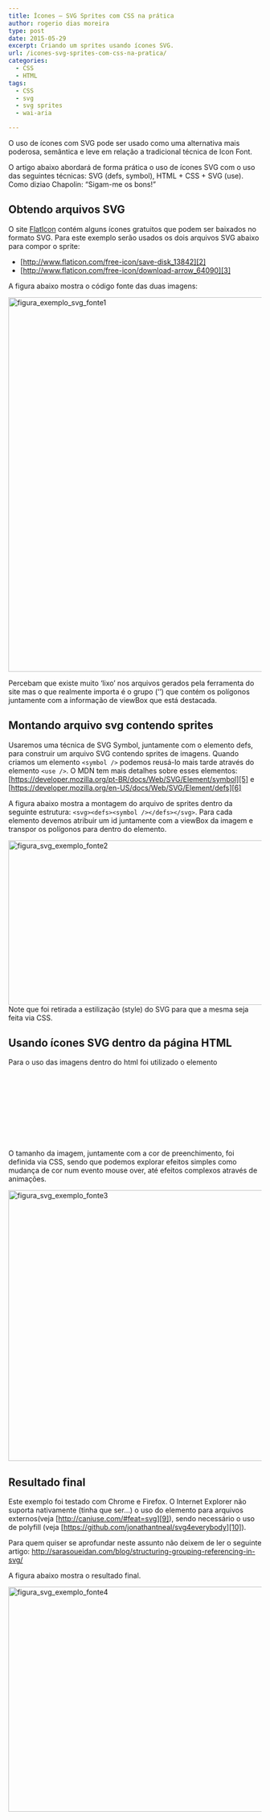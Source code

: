 ```yaml
---
title: Ícones – SVG Sprites com CSS na prática
author: rogerio dias moreira
type: post
date: 2015-05-29
excerpt: Criando um sprites usando ícones SVG.
url: /icones-svg-sprites-com-css-na-pratica/
categories:
  - CSS
  - HTML
tags:
  - CSS
  - svg
  - svg sprites
  - wai-aria

---
```

O uso de ícones com SVG pode ser usado como uma alternativa mais poderosa, semântica e leve em relação a tradicional técnica de Icon Font.

O artigo abaixo abordará de forma prática o uso de ícones SVG com o uso das seguintes técnicas: SVG (defs, symbol), HTML + CSS + SVG (use). Como diziao Chapolin: &#8220;Sigam-me os bons!&#8221;

## Obtendo arquivos SVG

O site [FlatIcon][1] contém alguns ícones gratuitos que podem ser baixados no formato SVG. Para este exemplo serão usados os dois arquivos SVG abaixo para compor o sprite:

  * [http://www.flaticon.com/free-icon/save-disk_13842][2]
  * [http://www.flaticon.com/free-icon/download-arrow_64090][3]

A figura abaixo mostra o código fonte das duas imagens:

[<img class="alignnone size-full wp-image-49046" src="http://tableless.com.br/uploads/2015/05/figura_exemplo_svg_fonte1.png" alt="figura_exemplo_svg_fonte1" width="1295" height="744" />][4]

Percebam que existe muito &#8216;lixo&#8217; nos arquivos gerados pela ferramenta do site mas o que realmente importa é o grupo (&#8216;<g>&#8217;) que contém os polígonos juntamente com a informação de viewBox que está destacada.

## Montando arquivo svg contendo sprites

Usaremos uma técnica de SVG Symbol, juntamente com o elemento defs, para construir um arquivo SVG contendo sprites de imagens. Quando criamos um elemento `<symbol />` podemos reusá-lo mais tarde através do elemento `<use />`. O MDN tem mais detalhes sobre esses elementos: [https://developer.mozilla.org/pt-BR/docs/Web/SVG/Element/symbol][5] e [https://developer.mozilla.org/en-US/docs/Web/SVG/Element/defs][6]

A figura abaixo mostra a montagem do arquivo de sprites dentro da seguinte estrutura: `<svg><defs><symbol /></defs></svg>`. Para cada elemento <symbol> devemos atribuir um id juntamente com a viewBox da imagem e transpor os polígonos para dentro do elemento.

[<img class="alignnone size-full wp-image-49051" src="http://tableless.com.br/uploads/2015/05/figura_svg_exemplo_fonte2.png" alt="figura_svg_exemplo_fonte2" width="1033" height="327" />][7] Note que foi retirada a estilização (style) do SVG para que a mesma seja feita via CSS.

## Usando ícones SVG dentro da página HTML

Para o uso das imagens dentro do html foi utilizado o elemento <svg> juntamente com o elemento <use> para referenciar o sprite (symbol) contido no arquivo. O atributo role=&#8217;button&#8217; foi utilizado obedecendo a especificação WAI-ARIA para acessibilidade, onde foi utilizado o atributo title para uma pequena descrição do que o button irá fazer.

O tamanho da imagem, juntamente com a cor de preenchimento, foi definida via CSS, sendo que podemos explorar efeitos simples como mudança de cor num evento mouse over, até efeitos complexos através de animações.

[<img class="alignnone size-full wp-image-49053" src="http://tableless.com.br/uploads/2015/05/figura_svg_exemplo_fonte3.png" alt="figura_svg_exemplo_fonte3" width="820" height="538" />][8]

## Resultado final

Este exemplo foi testado com Chrome e Firefox. O Internet Explorer não suporta nativamente (tinha que ser&#8230;) o uso do elemento <use> para arquivos externos(veja [http://caniuse.com/#feat=svg][9]), sendo necessário o uso de polyfill (veja [https://github.com/jonathantneal/svg4everybody][10]).

Para quem quiser se aprofundar neste assunto não deixem de ler o seguinte artigo: <http://sarasoueidan.com/blog/structuring-grouping-referencing-in-svg/>

A figura abaixo mostra o resultado final.

[<img class="alignnone size-full wp-image-49055" src="http://tableless.com.br/uploads/2015/05/figura_svg_exemplo_fonte4.png" alt="figura_svg_exemplo_fonte4" width="1292" height="447" />][11]

 [1]: http://www.flaticon.com/ "flaticon"
 [2]: http://www.flaticon.com/free-icon/save-disk_13842 "svg"
 [3]: http://www.flaticon.com/free-icon/download-arrow_64090 "svg"
 [4]: http://tableless.com.br/uploads/2015/05/figura_exemplo_svg_fonte1.png
 [5]: https://developer.mozilla.org/pt-BR/docs/Web/SVG/Element/symbol "svg symbol"
 [6]: https://developer.mozilla.org/en-US/docs/Web/SVG/Element/defs "svg defs"
 [7]: http://tableless.com.br/uploads/2015/05/figura_svg_exemplo_fonte2.png
 [8]: http://tableless.com.br/uploads/2015/05/figura_svg_exemplo_fonte3.png
 [9]: http://caniuse.com/#feat=svg "caniuse"
 [10]: https://github.com/jonathantneal/svg4everybody "polyfill ie"
 [11]: http://tableless.com.br/uploads/2015/05/figura_svg_exemplo_fonte4.png